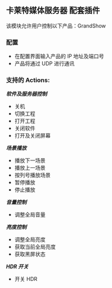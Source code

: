 ## 卡莱特媒体服务器 配套插件

该模块允许用户控制以下产品：GrandShow

### 配置

- 在配置界面输入产品的 IP 地址及端口号
- 产品将通过 UDP 进行通讯

### 支持的 Actions:

**_软件及服务器控制_**

- 关机
- 切换工程
- 打开工程
- 关闭软件
- 打开及关闭屏幕

**_场景播放_**

- 播放下一场景
- 播放上一场景
- 按列号播放场景
- 暂停播放
- 停止播放

**_音量控制_**

- 调整全局音量

**_亮度控制_**

- 调整全局亮度
- 获取当前全局亮度
- 获取黑屏状态

**_HDR 开关_**

- 开关 HDR
